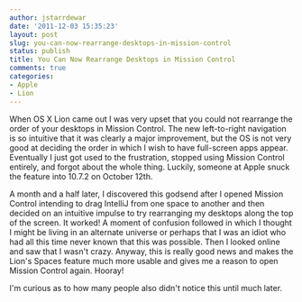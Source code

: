 ```yaml
---
author: jstarrdewar
date: '2011-12-03 15:35:23'
layout: post
slug: you-can-now-rearrange-desktops-in-mission-control
status: publish
title: You Can Now Rearrange Desktops in Mission Control
comments: true
categories:
- Apple
- Lion
---
```


When OS X Lion came out I was very upset that you could not rearrange the
order of your desktops in Mission Control. The new left-to-right navigation is
so intuitive that it was clearly a major improvement, but the OS is not very
good at deciding the order in which I wish to have full-screen apps appear.
Eventually I just got used to the frustration, stopped using Mission Control
entirely, and forgot about the whole thing. Luckily, someone at Apple snuck
the feature into 10.7.2 on October 12th.
<!-- more -->
A month and a half later, I discovered this godsend after I opened Mission
Control intending to drag IntelliJ from one space to another and then decided
on an intuitive impulse to try rearranging my desktops along the top of the
screen. It worked! A moment of confusion followed in which I thought I might
be living in an alternate universe or perhaps that I was an idiot who had all
this time never known that this was possible. Then I looked online and saw
that I wasn't crazy. Anyway, this is really good news and makes the Lion's
Spaces feature much more usable and gives me a reason to open Mission Control
again. Hooray!

I'm curious as to how many people also didn't notice this until much later.

